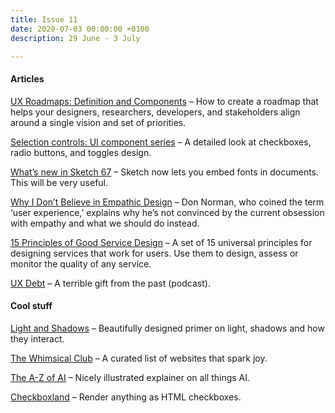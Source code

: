 ```yaml
---
title: Issue 11
date: 2020-07-03 00:00:00 +0100
description: 29 June - 3 July

---
```

#### Articles

[UX Roadmaps: Definition and Components](https://www.nngroup.com/articles/ux-roadmaps/) – How to create a roadmap that helps your designers, researchers, developers, and stakeholders align around a single vision and set of priorities.

[Selection controls: UI component series](https://uxdesign.cc/selection-controls-ui-component-series-3badc0bdb546) – A detailed look at checkboxes, radio buttons, and toggles design.

[What’s new in Sketch 67](https://medium.com/sketch-app-sources/sketch-67-embed-fonts-in-documents-d1e89040d3a7) – Sketch now lets you embed fonts in documents. This will be very useful.

[Why I Don’t Believe in Empathic Design](https://xd.adobe.com/ideas/perspectives/leadership-insights/why-i-dont-believe-in-empathic-design-don-norman/) – Don Norman, who coined the term ‘user experience,’ explains why he’s not convinced by the current obsession with empathy and what we should do instead.

[15 Principles of Good Service Design](https://good.services/15-principles-of-good-service-design) – A set of 15 universal principles for designing services that work for users. Use them to design, assess or monitor the quality of any service.

[UX Debt](https://www.usersknow.com/podcast/2020/7/1/ux-debt) – A terrible gift from the past (podcast).

#### Cool stuff

[Light and Shadows](https://ciechanow.ski/lights-and-shadows/) – Beautifully designed primer on light, shadows and how they interact.

[The Whimsical Club](https://whimsical.club/) – A curated list of websites that spark joy.

[The A-Z of AI](https://atozofai.withgoogle.com/intl/en-US/) – Nicely illustrated explainer on all things AI.

[Checkboxland](https://www.bryanbraun.com/checkboxland/) – Render anything as HTML checkboxes.